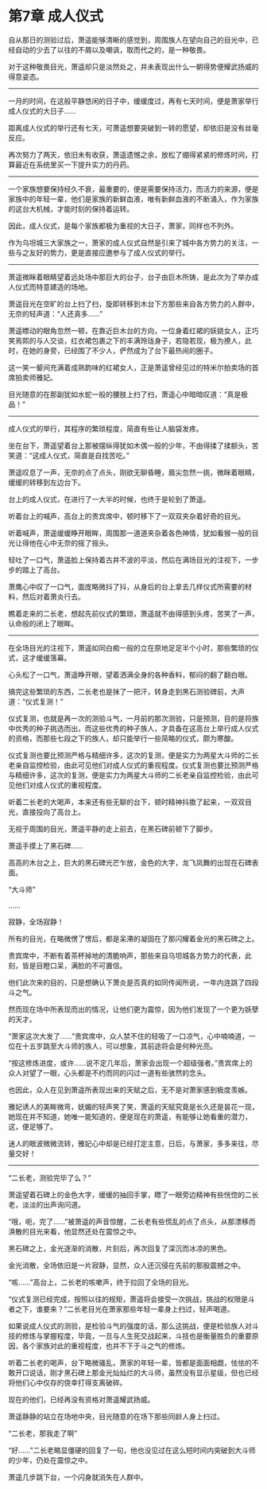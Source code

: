 # 第7章 成人仪式

自从那日的测验过后，萧遥能够清晰的感觉到，周围族人在望向自己的目光中，已经自动的少去了以往的不屑以及嘲讽，取而代之的，是一种敬畏。

对于这种敬畏目光，萧遥却只是淡然处之，并未表现出什么一朝得势便耀武扬威的得意姿态。

------

一月的时间，在这般平静悠闲的日子中，缓缓度过，再有七天时间，便是萧家举行成人仪式的大日子……

距离成人仪式的举行还有七天，可萧遥想要突破到一转的愿望，却依旧是没有丝毫反应。<!--一个月突破？想什么呢-->

再次努力了两天，依旧未有收获，萧遥遗憾之余，放松了绷得紧紧的修炼时间，打算最近在系统里买一下提升实力的丹药。

------

一个家族想要保持经久不衰，最重要的，便是需要保持活力，而活力的来源，便是家族中的年轻一辈，他们是家族的新鲜血液，唯有新鲜血液的不断涌入，作为家族的这台大机械，才能时刻的保持着运转。

因此，成人仪式，是每个家族都极为重视的大日子，萧家，同样也不列外。

作为乌坦城三大家族之一，萧家的成人仪式自然是引来了城中各方势力的关注，一些与之友好的势力，更是直接应邀参与了成人仪式的举行。

------

萧遥微眯着眼睛望着远处场中那巨大的台子，台子由巨木所铸，是此次为了举办成人仪式而特意建造的场地。

萧遥目光在空旷的台上扫了扫，旋即转移到木台下方那些来自各方势力的人群中，无奈的轻声道：“人还真多……”

萧遥瞟动的眼角忽然一顿，在靠近巨木台的方向，一位身着红裙的妖娆女人，正巧笑焉熙的与人交谈，红衣裙包裹之下的丰满玲珑身子，若隐若现，极为撩人，此时，在她的身旁，已经围了不少人，俨然成为了台下最热闹的圈子。

这一笑一颦间充满着成熟韵味的红裙女人，正是萧遥曾经见过的特米尔拍卖场的首席拍卖师雅妃。

目光随意的在那副犹如水蛇一般的腰肢上扫了扫，萧遥心中暗暗叹道：“真是极品！”

------

成人仪式的举行，其程序的繁琐程度，简直有些让人脑袋发疼。

坐在台下，萧遥望着台上那被摆纵得犹如木偶一般的少年，不由得揉了揉额头，苦笑道：“这成人仪式，简直是自找苦吃。”

萧遥叹息了一声，无奈的点了点头，刚欲无聊昏睡，眉尖忽然一挑，微眯着眼睛，缓缓的转移到左边台下。

台上的成人仪式，在进行了一大半的时候，也终于是轮到了萧遥。

听着台上的喊声，高台上的贵宾席中，顿时移下了一双双夹杂着好奇的目光。

听着喊声，萧遥缓缓睁开眼眸，周围那一道道夹杂着各色神情，犹如看猴一般的目光让得他在心中无奈的摇了摇头。

轻吐了一口气，萧遥脸上保持着古井不波的平淡，然后在满场目光的注视下，一步步的踏上了高台。

萧鹰心中叹了一口气，面庞略微抖了抖，从身后的台上拿去几样仪式所需要的材料，然后对着萧炎行去。

瞧着走来的二长老，想起先前仪式的繁琐，萧遥就不由得感到头疼，苦笑了一声，认命般的闭上了眼眸。

------

在全场目光的注视下，萧遥如同白痴一般的立在原地足足半个小时，那些繁琐的仪式，这才缓缓落幕。

心头松了一口气，萧遥睁开眼，望着洒满全身的各种香料，郁闷的翻了翻白眼。

搞完这些繁琐的东西，二长老也是抹了一把汗，转身走到黑石测验碑前，大声道：“仪式复测！”

仪式复测，也就是再一次的测验斗气，一月前的那次测验，只是预测，目的是将族中优秀的种子挑选而出，而这些优秀的种子族人，才具备在这高台上举行成人仪式的资格，而那些七段之下的族人，却只能举行一些简略的仪式，颇为寒酸。

仪式复测也要比预测严格与精细许多，这次的复测，便是实力为两星大斗师的二长老亲自监控检验，由此可见他们对成人仪式的重视程度。仪式复测也要比预测严格与精细许多，这次的复测，便是实力为两星大斗师的二长老亲自监控检验，由此可见他们对成人仪式的重视程度。

听着二长老的大喝声，本来还有些无聊的台下，顿时精神抖擞了起来，一双双目光，直接投向了高台上。

无视于周围的目光，萧遥平静的走上前去，在黑石碑前顿下了脚步。

萧遥手摸上了黑石碑……

高高的木台之上，巨大的黑石碑光芒乍放，金色的大字，龙飞凤舞的出现在石碑表面。

“大斗师”

……

寂静，全场寂静！

所有的目光，在略微愣了愣后，都是呆滞的凝固在了那闪耀着金光的黑石碑之上。

贵宾席中，不断有着茶杯掉地的清脆响声，那些来自乌坦城各方势力的代表，此刻，皆是目瞪口呆，满脸的不可置信。

他们此次来的目的，只是想确认下萧炎是否真的如同传闻所说，一年内连跳了四段斗之气。

然而现在场中所表现而出的情况，让他们更为震惊，因为他们发现了一个更为妖孽的天才。

“萧家这次大发了……”贵宾席中，众人禁不住的轻吸了一口凉气，心中喃喃道，一位在十五岁跳至大斗师的族人，可以想象，其前途将会是何种光亮。

“按这修炼进度，或许……说不定几年后，萧家会出现一个超级强者。”贵宾席上的众人对望了一眼，心头都是不约而同的闪过一道有些骇然的念头。

也因此，众人在见到萧遥所表现出来的天赋之后，无不是对萧家感到极度羡嫉。

雅妃诱人的美眸微弯，妩媚的轻声笑了笑，萧遥的天赋究竟是长久还是昙花一现，她现在并不知道，她唯一能知道的，便是现在的萧遥，有能够让她看重的潜力，这，便足够了。

迷人的眼波微微流转，雅妃心中却是已经打定主意，日后，与萧家，多多来往，尽量交好！

------

“二长老，测验完毕了么？”

萧遥望着石碑上的金色大字，缓缓的抽回手掌，瞟了一眼旁边精神有些恍惚的二长老，淡淡的出声询问道。

“哦，呃，完了……”被萧遥的声音惊醒，二长老有些慌乱的点了点头，从那漂移而涣散的目光来看，他显然还处在震惊之中。

黑石碑之上，金光逐渐的消散，片刻后，再次回复了深沉而冰凉的黑色。

金光消散，全场依旧是一片寂静，显然，众人还沉侵在先前的那股震撼之中。

“咳……”高台上，二长老的咳嗽声，终于拉回了全场的目光。

“仪式复测已经完成，按照以往的规矩，萧遥将会接受一次挑战，挑战的权限是斗者之下，谁要来？”二长老目光在萧家那些年轻一辈身上扫过，轻声喝道。

如果说成人仪式的测验，是检验斗气的强度的话，那么这挑战，便是检验族人对斗技的修炼与掌握程度，毕竟，一旦与人生死交战起来，斗技也是衡量胜负的重要原因，各个家族对此的重视程度，也并不下于斗之气的修炼。

听着二长老的喝声，台下略微骚乱，萧家的年轻一辈，皆都是面面相觑，怯怯的不敢开口说话，刚才黑石碑上那金光灿灿烂的大斗师，虽然没有显示星级，但也已经将他们心中仅存的侥幸打得支离破碎。

现在的他们，已经再没有资格对萧遥耀武扬威。

萧遥静静的站立在场地中央，目光随意的在场下那些同龄人身上扫过。

“二长老，那我走了啊”

“好……”二长老略显僵硬的回复了一句，他也没见过在这么短时间内突破到大斗师的少年，仍处在震惊之中。

萧遥几步跳下台，一个闪身就消失在人群中。
